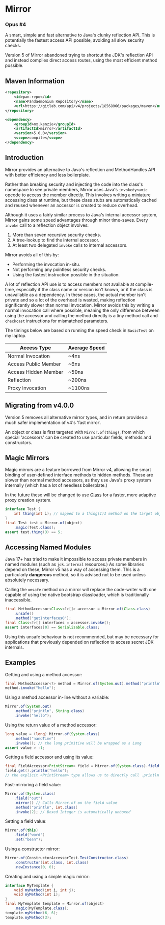 Mirror
=====

### Opus #4

A smart, simple and fast alternative to Java's clunky reflection API.
This is potentially the fastest access API possible, avoiding all slow security checks.

Version 5 of Mirror abandoned trying to shortcut the JDK's reflection API and instead compiles direct access routes, using the most efficient method possible.

## Maven Information
```xml
<repository>
    <id>pan-repo</id>
    <name>Pandaemonium Repository</name>
    <url>https://gitlab.com/api/v4/projects/18568066/packages/maven</url>
</repository>
``` 

```xml
<dependency>
    <groupId>mx.kenzie</groupId>
    <artifactId>mirror</artifactId>
    <version>5.0.0</version>
    <scope>compile</scope>
</dependency>
```

## Introduction

Mirror provides an alternative to Java's reflection and MethodHandles API with better efficiency and less boilerplate.

Rather than breaking security and injecting the code into the class's namespace to see private members, Mirror uses Java's `invokedynamic` opcode to access the member directly. This involves writing a miniature accessing class at runtime, but these class stubs are automatically cached and reused whenever an accessor is created to reduce overhead.

Although it uses a fairly similar process to Java's internal accessor system, Mirror gains some speed advantages through minor time-saves. Every `invoke` call to a reflection object involves:
1. More than seven recursive security checks.
2. A tree-lookup to find the internal accessor.
3. At least two delegated `invoke` calls to internal accessors.

Mirror avoids all of this by:
- Performing the invocation in-situ.
- Not performing any pointless security checks.
- Using the fastest instruction possible in the situation.

A lot of reflection API use is to access members not available at compile-time, especially if the class name or version isn't known, or if the class is unavailable as a dependency. In these cases, the actual member isn't private and so a lot of the overhead is wasted, making reflection significantly slower than normal invocation.
Mirror avoids this by writing a normal invocation call where possible, meaning the only difference between using the accessor and calling the method directly is a tiny method call and `checkcast` instructions for mismatched parameters.

The timings below are based on running the speed check in `BasicTest` on my laptop.

| Access Type          | Average Speed |
|----------------------|---------------|
| Normal Invocation    | ~4ns          |
| Access Public Member | ~6ns          |
| Access Hidden Member | ~50ns         |
| Reflection           | ~200ns        |
| Proxy Invocation     | ~1100ns       |

## Migrating from v4.0.0

Version 5 removes all alternative mirror types, and in return provides a much safer implementation of v4's 'fast mirror'.

An object or class is first targeted with `Mirror.of(thing)`, from which special 'accessors' can be created to use particular fields, methods and constructors.

## Magic Mirrors

Magic mirrors are a feature borrowed from Mirror v4, allowing the smart binding of user-defined interface methods to hidden methods. These are slower than normal method accessors, as they use Java's proxy system internally (which has a lot of needless boilerplate.)

In the future these will be changed to use [Glass](https://github.com/Moderocky/Glass) for a faster, more adaptive proxy creation system.

```java 
interface Test {
    int thing(int i); // mapped to a thing(I)I method on the target object
}
final Test test = Mirror.of(object)
    .magic(Test.class);
assert test.thing(3) == 5;
```

## Accessing Named Modules

Java 17+ has tried to make it impossible to access private members in named modules (such as `jdk.internal` resources.)
As some libraries depend on these, Mirror v5 has a way of accessing them. This is a particularly **dangerous** method, so it is advised not to be used unless absolutely necessary.

Calling the `unsafe` method on a mirror will replace the code-writer with one capable of using the native bootstrap classloader, which is traditionally inaccessible.

```java 
final MethodAccessor<Class<?>[]> accessor = Mirror.of(Class.class)
    .unsafe()
    .method("getInterfaces0");
final Class<?>[] interfaces = accessor.invoke();
assert interfaces[0] == Serializable.class;
```

Using this unsafe behaviour is not recommended, but may be necessary for applications that previously depended on reflection to access secret JDK internals.

## Examples

Getting and using a method accessor:
```java 
final MethodAccessor<?> method = Mirror.of(System.out).method("println", String.class);
method.invoke("hello");
```

Using a method accessor in-line without a variable:
```java 
Mirror.of(System.out)
    .method("println", String.class)
    .invoke("hello");
```

Using the return value of a method accessor:
```java 
long value = (long) Mirror.of(System.class)
    .method("nanoTime")
    .invoke(); // the long primitive will be wrapped as a Long
assert value > -1;
```

Getting a field accessor and using its value:
```java 
final FieldAccessor<PrintStream> field = Mirror.of(System.class).field("out");
field.get().println("hello");
// the explicit <PrintStream> type allows us to directly call .println
```

Fast-mirroring a field value:
```java 
Mirror.of(System.class)
    .field("out")
    .mirror() // Calls Mirror.of on the field value
    .method("println", int.class)
    .invoke(2); // Boxed Integer is automatically unboxed 
```

Setting a field value:
```java 
Mirror.of(this)
    .field("word")
    .set("bean");
```

Using a constructor mirror:
```java 
Mirror.of(ConstructorAccessorTest.TestConstructor.class)
    .constructor(int.class, int.class)
    .newInstance(0, 0);
```

Creating and using a simple magic mirror:
```java 
interface MyTemplate {
    void myMethod(int i, int j);
    void myMethod(int i);
}
final MyTemplate template = Mirror.of(object)
    .magic(MyTemplate.class);
template.myMethod(6, 6);
template.myMethod(3);
```
